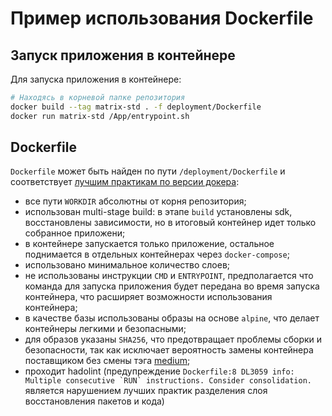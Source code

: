# Пример использования Dockerfile
## Запуск приложения в контейнере
Для запуска приложения в контейнере:
```bash
# Находясь в корневой папке репозитория
docker build --tag matrix-std . -f deployment/Dockerfile
docker run matrix-std /App/entrypoint.sh
```

## Dockerfile
`Dockerfile` может быть найден по пути `/deployment/Dockerfile` и соответствует [лучшим практикам по версии докера](https://docs.docker.com/build/building/best-practices/):
 - все пути `WORKDIR` абсолютны от корня репозитория;
 - использован multi-stage build: в этапе `build` установлены sdk, восстановлены зависимости, но в итоговый контейнер идет только собранное приложени; 
 - в контейнере запускается только приложение, остальное поднимается в отдельных контейнерах через `docker-compose`;
 - использовано минимальное количество слоев;
 - не использованы инструкции `CMD` и `ENTRYPOINT`, предполагается что команда для запуска приложения будет передана во время запуска контейнера, что расширяет возможности использования контейнера;
 - в качестве базы использованы образы на основе `alpine`, что делает контейнеры легкими и безопасными;
 - для образов указаны `SHA256`, что предотвращает проблемы сборки и безопасности, так как исключает вероятность замены контейнера поставщиком без смены тэга [medium](https://rockbag.medium.com/why-you-should-pin-your-docker-images-with-sha-instead-of-tags-fd132443b8a6);
 - проходит hadolint (предупреждение ```Dockerfile:8 DL3059 info: Multiple consecutive `RUN` instructions. Consider consolidation.``` является нарушением лучших практик разделения слоя восстановления пакетов и кода)